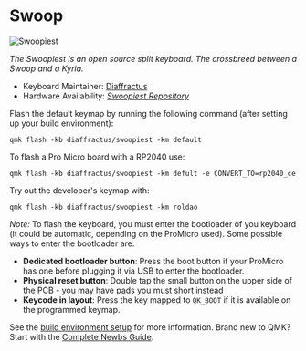 # Swoop

![Swoopiest](https://i.postimg.cc/XNTDqd7J/swoopiest.png)

*The Swoopiest is an open source split keyboard. The crossbreed between a Swoop and a Kyria.*

* Keyboard Maintainer: [Diaffractus](https://github.com/miguelroldao)
* Hardware Availability: [*Swoopiest Repository*](https://github.com/miguelroldao/swoopiest)

Flash the default keymap by running the following command (after setting up your build environment):

    qmk flash -kb diaffractus/swoopiest -km default

To flash a Pro Micro board with a RP2040 use:

    qmk flash -kb diaffractus/swoopiest -km defult -e CONVERT_TO=rp2040_ce
    
Try out the developer's keymap with:

    qmk flash -kb diaffractus/swoopiest -km roldao

*Note:* To flash the keyboard, you must enter the bootloader of you keyboard (it could be automatic, depending on the ProMicro used). Some possible ways to enter the bootloader are:
* **Dedicated bootloader button**: Press the boot button if your ProMicro has one before plugging it via USB to enter the bootloader.
* **Physical reset button**: Double tap the small button on the upper side of the PCB - you may have pads you must short instead
* **Keycode in layout**: Press the key mapped to `QK_BOOT` if it is available on the programmed keymap.

See the [build environment setup](https://docs.qmk.fm/#/getting_started_build_tools) for more information. Brand new to QMK? Start with the [Complete Newbs Guide](https://docs.qmk.fm/#/newbs).
